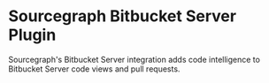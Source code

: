 # Sourcegraph Bitbucket Server Plugin

Sourcegraph's Bitbucket Server integration adds code intelligence to Bitbucket Server code views and pull requests.
